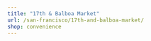 ```yaml
---
title: "17th & Balboa Market"
url: /san-francisco/17th-and-balboa-market/
shop: convenience
---
```


